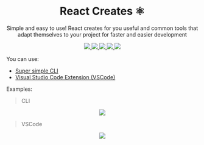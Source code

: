 <h1 align="center">React Creates ⚛️</h1>
<p align="center">
Simple and easy to use!
React creates for you useful and common tools that adapt themselves to your project for faster and easier development
</p>

<p align="center">
  <a href="https://github.com/tzachbon/react-creates/tree/master/packages/react-creates">
    <img src="https://img.shields.io/badge/Maintained%3F-yes-green.svg">
  </a>
  <a href="https://github.com/tzachbon/">
    <img src="https://img.shields.io/badge/Ask%20me-anything-1abc9c.svg">
  </a>
  <a href="https://marketplace.visualstudio.com/items?itemName=TzachBonfil.react-creates-vsc">
    <img src="https://vsmarketplacebadge.apphb.com/version/TzachBonfil.react-creates-vsc.svg">
  </a>
  <a href="https://github.com/tzachbon/react-creates/blob/master/LICENSE">
    <img src="https://img.shields.io/github/license/tzachbon/react-creates.svg">
  </a>
  <a href="https://GitHub.com/tzachbon/react-creates/tags/">
    <img src="https://img.shields.io/github/tag/tzachbon/react-creates.svg">
  </a>
</p>


You can use:

- [Super simple CLI](packages/react-creates/README.md)
- [Visual Studio Code Extension (VSCode)](packages/react-creates-vsc/README.md)

Examples:

> CLI

<p align="center">
  <img src="packages/react-creates/screencast.gif">
</p>

> VSCode

<p align="center">
  <img src="packages/react-creates-vsc/screencast.gif">
</p>
